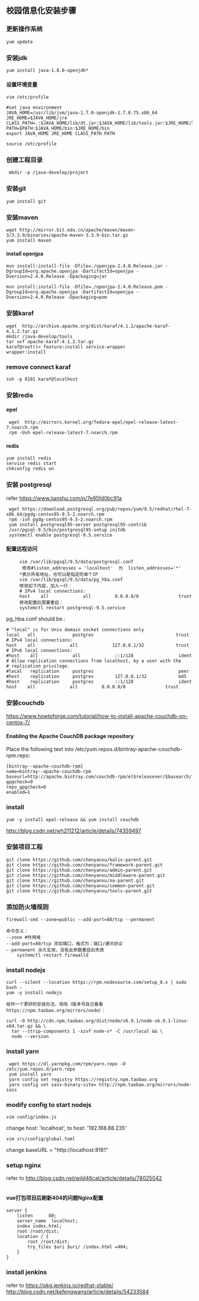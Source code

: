 ## 校园信息化安装步骤
### 更新操作系统
```batch
yum update
```
### 安装jdk
```batch
yum install java-1.8.0-openjdk*
```
#### 设置环境变量
```batch
vim /etc/profile
```
```batch
#set java environment  
JAVA_HOME=/usr/lib/jvm/java-1.7.0-openjdk-1.7.0.75.x86_64 
JRE_HOME=$JAVA_HOME/jre  
CLASS_PATH=.:$JAVA_HOME/lib/dt.jar:$JAVA_HOME/lib/tools.jar:$JRE_HOME/lib 
PATH=$PATH:$JAVA_HOME/bin:$JRE_HOME/bin 
export JAVA_HOME JRE_HOME CLASS_PATH PATH 
```
```batch
source /etc/profile
```
### 创建工程目录
```batch
 mkdir -p /java-develop/project
```
### 安装git
```batch
yum install git
```
###  安装maven
```batch
wget http://mirror.bit.edu.cn/apache/maven/maven-3/3.3.9/binaries/apache-maven-3.3.9-bin.tar.gz
yum install maven
```
#### install openjpa
```batch
mvn install:install-file -Dfile=./openjpa-2.4.0.Release.jar -DgroupId=org.apache.openjpa -DartifactId=openjpa -Dversion=2.4.0.Release -Dpackaging=jar

mvn install:install-file -Dfile=./openjpa-2.4.0.Release.pom -DgroupId=org.apache.openjpa -DartifactId=openjpa -Dversion=2.4.0.Release -Dpackaging=pom
```
### 安装karaf
```batch
wget  http://archive.apache.org/dist/karaf/4.1.2/apache-karaf-4.1.2.tar.gz
mkdir /java-develop/tools
tar xvf apache-karaf-4.1.2.tar.gz
karaf@root()> feature:install service-wrapper
wrapper:install
```
### remove connect karaf
```batch
ssh -p 8101 karaf@localhost
```
### 安装redis
#### epel
```batch
 wget  http://mirrors.kernel.org/fedora-epel/epel-release-latest-7.noarch.rpm
 rpm -Uvh epel-release-latest-7.noarch.rpm
```
#### redis
```batch
yum install redis
service redis start
chkconfig redis on
```
### 安装 postgresql
refer https://www.jianshu.com/p/7e95fd0bc91a
```batch
 wget https://download.postgresql.org/pub/repos/yum/9.5/redhat/rhel-7-x86_64/pgdg-centos95-9.5-2.noarch.rpm
 rpm -ivh pgdg-centos95-9.5-2.noarch.rpm
 yum install postgresql95-server postgresql95-contrib
 /usr/pgsql-9.5/bin/postgresql95-setup initdb
 systemctl enable postgresql-9.5.service
```
#### 配置远程访问
```batch
     vim /var/lib/pgsql/9.5/data/postgresql.conf
      修改#listen_addresses = 'localhost'  为  listen_addresses='*'
     *表示所有地址，也可以是指定的单个IP
     vim /var/lib/pgsql/9.5/data/pg_hba.conf
     修改如下内容，加入一行：
     # IPv4 local connections:
     host    all             all         0.0.0.0/0               trust
     修改配置后需要重启：
     systemctl restart postgresql-9.5.service
```
pg_hba.conf should be :
```batch
# "local" is for Unix domain socket connections only
local   all              postgres                               trust
# IPv4 local connections:
host    all             all             127.0.0.1/32            trust
# IPv6 local connections:
#host    all             all             ::1/128                 ident
# Allow replication connections from localhost, by a user with the
# replication privilege.
#local   replication     postgres                                peer
#host    replication     postgres        127.0.0.1/32            md5
#host    replication     postgres        ::1/128                 ident
host    all             all         0.0.0.0/0               trust
```

### 安装couchdb
https://www.howtoforge.com/tutorial/how-to-install-apache-couchdb-on-centos-7/
#### Enabling the Apache CouchDB package repository
Place the following text into /etc/yum.repos.d/bintray-apache-couchdb-rpm.repo:
```batch
[bintray--apache-couchdb-rpm]
name=bintray--apache-couchdb-rpm
baseurl=http://apache.bintray.com/couchdb-rpm/el$releasever/$basearch/
gpgcheck=0
repo_gpgcheck=0
enabled=1
```

### install
```batch
yum -y install epel-release && yum install couchdb
```
http://blog.csdn.net/wh211212/article/details/74359497

### 安装项目工程
```batch
git clone https://github.com/chenyanxu/kalix-parent.git
git clone https://github.com/chenyanxu/framework-parent.git
git clone https://github.com/chenyanxu/admin-parent.git
git clone https://github.com/chenyanxu/middleware-parent.git
git clone https://github.com/chenyanxu/oa-parent.git
git clone https://github.com/chenyanxu/common-parent.git
git clone https://github.com/chenyanxu/tools-parent.git

```

###  添加防火墙规则
    firewall-cmd --zone=public --add-port=80/tcp --permanent
    
    命令含义：
    --zone #作用域
    --add-port=80/tcp 添加端口，格式为：端口/通讯协议
    --permanent 永久生效，没有此参数重启后失效
        systemctl restart firewalld 

###  install nodejs

```batch
curl --silent --location https://rpm.nodesource.com/setup_8.x | sudo bash -
yum -y install nodejs
```

```batch
给你一个更好的安装办法，哈哈（版本号自己看看https://npm.taobao.org/mirrors/node）：

curl -O http://cdn.npm.taobao.org/dist/node/v6.9.1/node-v6.9.1-linux-x64.tar.gz && \
  tar --strip-components 1 -xzvf node-v* -C /usr/local && \
  node --version
```
###  install yarn 
```batch
 wget https://dl.yarnpkg.com/rpm/yarn.repo -O /etc/yum.repos.d/yarn.repo
 yum install yarn 
 yarn config set registry https://registry.npm.taobao.org
 yarn config set sass-binary-site= http://npm.taobao.org/mirrors/node-sass
```

### modify config to start nodejs
```batch
vim config/index.js
```
change host: 'localhost', to host: '192.168.88.235'

```batch
vim src/config/global.toml
```

change baseURL = "http://localhost:8181"

### setup nginx
refer to http://blog.csdn.net/wild46cat/article/details/78025042
```batch

```

#### vue打包项目后刷新404的问题Nginx配置
```batch
server {  
    listen      80;  
    server_name  localhost;  
    index index.html;  
    root /root/dist;  
    location / {  
        root /root/dist;  
        try_files $uri $uri/ /index.html =404;  
    }  
}  
```

### install jenkins
refer to https://pkg.jenkins.io/redhat-stable/
http://blog.csdn.net/kefengwang/article/details/54233584